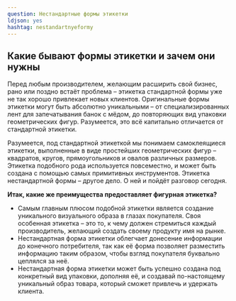 ```yaml
---
question: Нестандартные формы этикетки
ldjson: yes
hashtag: nestandartnyeformy
---
```


## Какие бывают формы этикетки и зачем они нужны

Перед любым производителем, желающим расширить свой бизнес, рано или поздно встаёт проблема – этикетка стандартной формы уже не так хорошо привлекает новых клиентов. Оригинальные формы этикетки могут быть абсолютно уникальными – от специализированных лент для запечатывания банок с мёдом, до повторяющих вид упаковки геометрических фигур. Разумеется, это всё капитально отличается от стандартной этикетки.

Разумеется, под стандартной этикеткой мы понимаем самоклеящиеся этикетки, выполненные в виде простейших геометрических фигур – квадратов, кругов, прямоугольников и овалов различных размеров. Этикетка подобного рода используется повсеместно, и может быть создана с помощью самых примитивных инструментов. Этикетка нестандартной формы – другое дело. О ней и пойдёт разговор сегодня.

**Итак, какие же преимущества предоставляет фигурная этикетка?**

* Самым главным плюсом подобной этикетки является создание уникального визуального образа в глазах покупателя. Своя особенная этикетка – это то, к чему должен стремиться каждый производитель, желающий создать своему продукту имя на рынке.
* Нестандартная форма этикетки облегчает донесение информации до конечного потребителя, так как её форма позволяет разместить информацию таким образом, чтобы взгляд покупателя буквально цеплялся за неё.
* Нестандартная форма этикетки может быть успешно создана под конкретный вид упаковки, дополняя её, и создавай по-настоящему уникальный образ товара, который сможет привлечь и удержать клиента.


